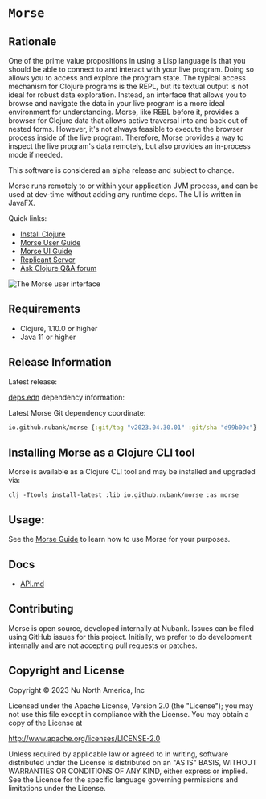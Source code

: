 # `Morse`

## Rationale

One of the prime value propositions in using a Lisp language is that you should be able to connect to and interact with your live program. Doing so allows you to access and explore the program state. The typical access mechanism for Clojure programs is the REPL, but its textual output is not ideal for robust data exploration. Instead, an interface that allows you to browse and navigate the data in your live program is a more ideal environment for understanding. Morse, like REBL before it, provides a browser for Clojure data that allows active traversal into and back out of nested forms. However, it's not always feasible to execute the browser process inside of the live program. Therefore, Morse provides a way to inspect the live program's data remotely, but also provides an in-process mode if needed.

This software is considered an alpha release and subject to change.

Morse runs remotely to or within your application JVM process, and can be used at dev-time without adding any runtime deps. The UI is written in JavaFX.

Quick links:

* [Install Clojure](https://clojure.org/guides/install_clojure)
* [Morse User Guide](docs/guide.adoc)
* [Morse UI Guide](docs/ui.adoc)
* [Replicant Server](https://github.com/clojure/data.alpha.replicant-server)
* [Ask Clojure Q&A forum](https://ask.clojure.org/index.php/tools/morse)

![The Morse user interface](screenshot.png "Morse UI")

## Requirements

* Clojure, 1.10.0 or higher
* Java 11 or higher

## Release Information

Latest release:

[deps.edn](https://clojure.org/reference/deps_and_cli) dependency information:

Latest Morse Git dependency coordinate:

```clojure
io.github.nubank/morse {:git/tag "v2023.04.30.01" :git/sha "d99b09c"}
``` 
## Installing Morse as a Clojure CLI tool

Morse is available as a Clojure CLI tool and may be installed and upgraded via:

    clj -Ttools install-latest :lib io.github.nubank/morse :as morse

## Usage:

See the [Morse Guide](docs/guide.adoc) to learn how to use Morse for your purposes.

## Docs

* [API.md](docs/API.md)

## Contributing

Morse is open source, developed internally at Nubank. Issues can be filed using GitHub issues for this project. Initially, we prefer to do development internally and are not accepting pull requests or patches.

## Copyright and License

Copyright © 2023 Nu North America, Inc

Licensed under the Apache License, Version 2.0 (the "License"); you may not use this file except in compliance with the License. You may obtain a copy of the License at

http://www.apache.org/licenses/LICENSE-2.0

Unless required by applicable law or agreed to in writing, software distributed under the License is distributed on an "AS IS" BASIS, WITHOUT WARRANTIES OR CONDITIONS OF ANY KIND, either express or implied. See the License for the specific language governing permissions and limitations under the License.

